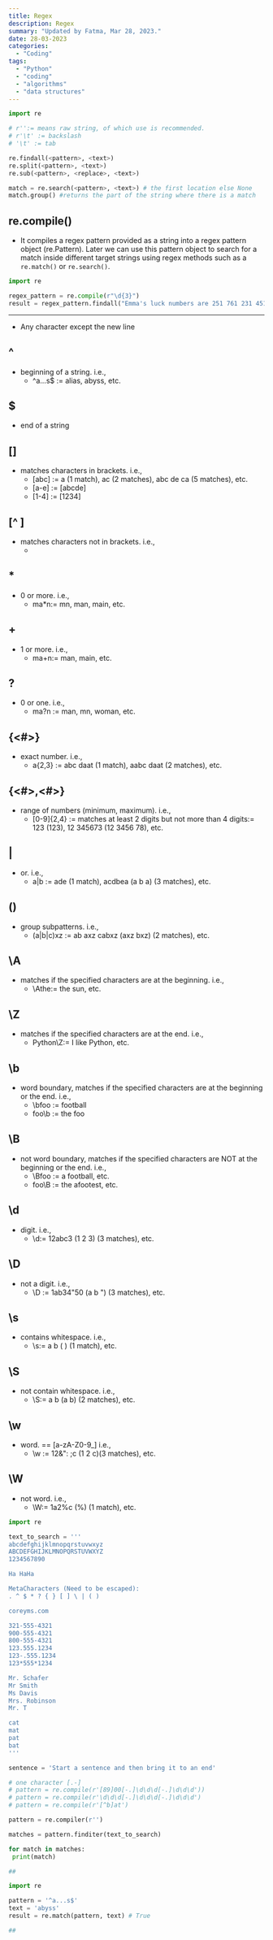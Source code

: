 ```yaml
---
title: Regex
description: Regex
summary: "Updated by Fatma, Mar 28, 2023."
date: 28-03-2023
categories:
  - "Coding"
tags:
  - "Python"
  - "coding"
  - "algorithms"
  - "data structures"
---
```

```python
import re

# r'':= means raw string, of which use is recommended.
# r'\t' := backslash
# '\t' := tab

re.findall(<pattern>, <text>)
re.split(<pattern>, <text>)
re.sub(<pattern>, <replace>, <text>)

match = re.search(<pattern>, <text>) # the first location else None
match.group() #returns the part of the string where there is a match
```

## re.compile()

- It compiles a regex pattern provided as a string into a regex pattern object (re.Pattern). Later we can use this pattern object to search for a match inside different target strings using regex methods such as a `re.match()` or `re.search()`.

```python
import re

regex_pattern = re.compile(r"\d{3}")
result = regex_pattern.findall("Emma's luck numbers are 251 761 231 451")
```

---

- Any character except the new line

## ^

- beginning of a string. i.e.,
  - ^a...s$ := alias, abyss, etc.

## $

- end of a string

## []

- matches characters in brackets. i.e.,
  - [abc] := a (1 match), ac (2 matches), abc de ca (5 matches), etc.
  - [a-e] := [abcde]
  - [1-4] := [1234]

## [^ ]

- matches characters not in brackets. i.e.,
  - [^abc]:= any character except a or b or c

## *

- 0 or more. i.e.,
  - ma\*n:= mn, man, main, etc.

## +

- 1 or more. i.e.,
  - ma+n:= man, main, etc.

## ?

- 0 or one. i.e.,
  - ma?n := man, mn, woman, etc.

## {<#>}

- exact number. i.e.,
  - a{2,3} := abc daat (1 match), aabc daat (2 matches), etc.

## {<#>,<#>}

- range of numbers (minimum, maximum). i.e.,
  - [0-9]{2,4} := matches at least 2 digits but not more than 4 digits:= 123 (123), 12 345673 (12 3456 78), etc.

## |

- or. i.e.,
  - a|b := ade (1 match), acdbea (a b a) (3 matches), etc.

## ()

- group subpatterns. i.e.,
  - (a|b|c)xz := ab axz cabxz (axz bxz) (2 matches), etc.

## \A

- matches if the specified characters are at the beginning. i.e.,
  - \Athe:= the sun, etc.

## \Z

- matches if the specified characters are at the end. i.e.,
  - Python\Z:= I like Python, etc.

## \b

- word boundary, matches if the specified characters are at the beginning or the end. i.e.,
  - \bfoo := football
  - foo\b := the foo

## \B

- not word boundary, matches if the specified characters are NOT at the beginning or the end. i.e.,
  - \Bfoo := a football, etc.
  - foo\B := the afootest, etc.

## \d

- digit. i.e.,
  - \d:= 12abc3 (1 2 3) (3 matches), etc.

## \D

- not a digit. i.e.,
  - \D := 1ab34"50 (a b ") (3 matches), etc.

## \s

- contains whitespace. i.e.,
  - \s:= a b ( ) (1 match), etc.

## \S

- not contain whitespace. i.e.,
  - \S:= a b (a b) (2 matches), etc.

## \w

- word. == [a-zA-Z0-9_] i.e.,
  - \w := 12&": ;c (1 2 c)(3 matches), etc.

## \W

- not word. i.e.,
  - \W:= 1a2%c (%) (1 match), etc.

```python
import re

text_to_search = '''
abcdefghijklmnopqrstuvwxyz
ABCDEFGHIJKLMNOPQRSTUVWXYZ
1234567890

Ha HaHa

MetaCharacters (Need to be escaped):
. ^ $ * ? { } [ ] \ | ( )

coreyms.com

321-555-4321
900-555-4321
800-555-4321
123.555.1234
123-.555.1234
123*555*1234

Mr. Schafer
Mr Smith
Ms Davis
Mrs. Robinson
Mr. T

cat
mat
pat
bat
'''

sentence = 'Start a sentence and then bring it to an end'

# one character [.-]
# pattern = re.compile(r'[89]00[-.]\d\d\d[-.]\d\d\d'))
# pattern = re.compile(r'\d\d\d[-.]\d\d\d[-.]\d\d\d')
# pattern = re.compile(r'[^b]at')

pattern = re.compiler(r'')

matches = pattern.finditer(text_to_search)

for match in matches:
 print(match)

##

import re

pattern = '^a...s$'
text = 'abyss'
result = re.match(pattern, text) # True

##
```
